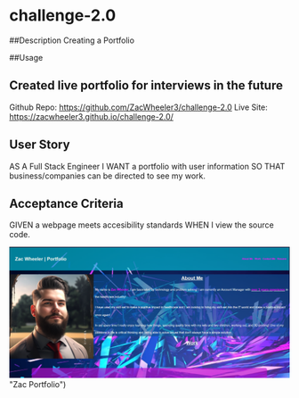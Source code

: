 # challenge-2.0

##Description
Creating a Portfolio

##Usage

## Created live portfolio for interviews in the future

Github Repo: https://github.com/ZacWheeler3/challenge-2.0
Live Site: https://zacwheeler3.github.io/challenge-2.0/

## User Story 

AS A Full Stack Engineer
I WANT a portfolio with user information
SO THAT business/companies can be directed to see my work.

## Acceptance Criteria
GIVEN a webpage meets accesibility standards
WHEN I view the source code.

![Portfolio Preview](Screenshot%202023-03-30%20215859.png) "Zac Portfolio")
